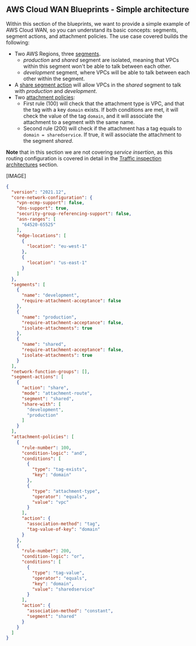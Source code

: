 
## AWS Cloud WAN Blueprints - Simple architecture

Within this section of the blueprints, we want to provide a simple example of AWS Cloud WAN, so you can understand its basic concepts: segments, segment actions, and attachment policies. The use case covered builds the following:

- Two AWS Regions, three [segments](https://docs.aws.amazon.com/network-manager/latest/cloudwan/cloudwan-policy-segments.html).
    - *production* and *shared* segment are isolated, meaning that VPCs within this segment won't be able to talk between each other.
    - *development* segment, where VPCs will be able to talk between each other within the segment.
- A [share segment action]() will allow VPCs in the *shared* segment to talk with *production* and *development*.
- Two [attachment policies](https://docs.aws.amazon.com/network-manager/latest/cloudwan/cloudwan-policy-attachments.html):
    - First rule (100) will check that the attachment type is VPC, and that the tag with a key `domain` exists. If both conditions are met, it will check the value of the tag `domain`, and it will associate the attachment to a segment with the same name.
    - Second rule (200) will check if the attachment has a tag equals to `domain = sharedservice`. If true, it will associate the attachment to the segment *shared*.

**Note** that in this section we are not covering *service insertion*, as this routing configuration is covered in detail in the [Traffic inspection architectures](../3-traffic_inspection/) section.

[IMAGE]

```json
{
  "version": "2021.12",
  "core-network-configuration": {
    "vpn-ecmp-support": false,
    "dns-support": true,
    "security-group-referencing-support": false,
    "asn-ranges": [
      "64520-65525"
    ],
    "edge-locations": [
      {
        "location": "eu-west-1"
      },
      {
        "location": "us-east-1"
      }
    ]
  },
  "segments": [
    {
      "name": "development",
      "require-attachment-acceptance": false
    },
    {
      "name": "production",
      "require-attachment-acceptance": false,
      "isolate-attachments": true
    },
    {
      "name": "shared",
      "require-attachment-acceptance": false,
      "isolate-attachments": true
    }
  ],
  "network-function-groups": [],
  "segment-actions": [
    {
      "action": "share",
      "mode": "attachment-route",
      "segment": "shared",
      "share-with": [
        "development",
        "production"
      ]
    }
  ],
  "attachment-policies": [
    {
      "rule-number": 100,
      "condition-logic": "and",
      "conditions": [
        {
          "type": "tag-exists",
          "key": "domain"
        },
        {
          "type": "attachment-type",
          "operator": "equals",
          "value": "vpc"
        }
      ],
      "action": {
        "association-method": "tag",
        "tag-value-of-key": "domain"
      }
    },
    {
      "rule-number": 200,
      "condition-logic": "or",
      "conditions": [
        {
          "type": "tag-value",
          "operator": "equals",
          "key": "domain",
          "value": "sharedservice"
        }
      ],
      "action": {
        "association-method": "constant",
        "segment": "shared"
      }
    }
  ]
}
```